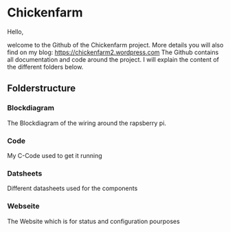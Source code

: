 # Chickenfarm
Hello,

welcome to the Github of the Chickenfarm project. More details you will also find on my blog: https://chickenfarm2.wordpress.com
The Github contains all documentation and code around the project. I will explain the content of the different folders below.

<h2>Folderstructure</h2>
<h3>Blockdiagram</h3>
The Blockdiagram of the wiring around the rapsberry pi.
<h3>Code</h3>
My C-Code used to get it running
<h3>Datsheets</h3>
Different datasheets used for the components
<h3>Webseite</h3>
The Website which is for status and configuration pourposes
